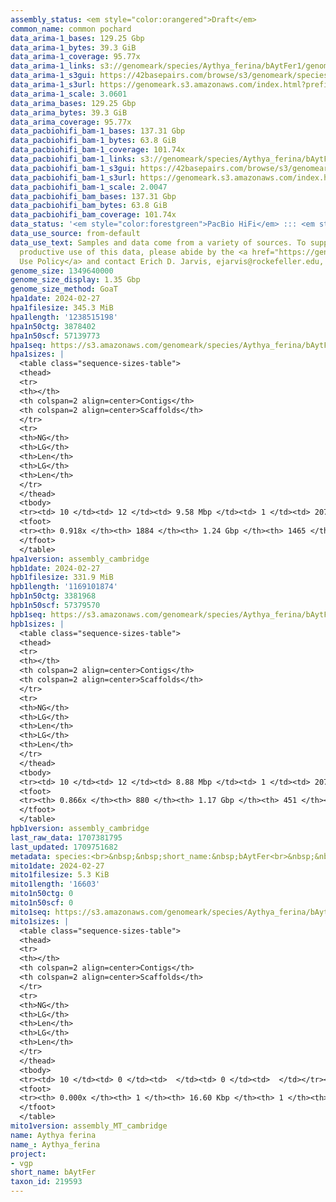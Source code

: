 ```yaml
---
assembly_status: <em style="color:orangered">Draft</em>
common_name: common pochard
data_arima-1_bases: 129.25 Gbp
data_arima-1_bytes: 39.3 GiB
data_arima-1_coverage: 95.77x
data_arima-1_links: s3://genomeark/species/Aythya_ferina/bAytFer1/genomic_data/arima/<br>
data_arima-1_s3gui: https://42basepairs.com/browse/s3/genomeark/species/Aythya_ferina/bAytFer1/genomic_data/arima/
data_arima-1_s3url: https://genomeark.s3.amazonaws.com/index.html?prefix=species/Aythya_ferina/bAytFer1/genomic_data/arima/
data_arima-1_scale: 3.0601
data_arima_bases: 129.25 Gbp
data_arima_bytes: 39.3 GiB
data_arima_coverage: 95.77x
data_pacbiohifi_bam-1_bases: 137.31 Gbp
data_pacbiohifi_bam-1_bytes: 63.8 GiB
data_pacbiohifi_bam-1_coverage: 101.74x
data_pacbiohifi_bam-1_links: s3://genomeark/species/Aythya_ferina/bAytFer1/genomic_data/pacbio_hifi/<br>
data_pacbiohifi_bam-1_s3gui: https://42basepairs.com/browse/s3/genomeark/species/Aythya_ferina/bAytFer1/genomic_data/pacbio_hifi/
data_pacbiohifi_bam-1_s3url: https://genomeark.s3.amazonaws.com/index.html?prefix=species/Aythya_ferina/bAytFer1/genomic_data/pacbio_hifi/
data_pacbiohifi_bam-1_scale: 2.0047
data_pacbiohifi_bam_bases: 137.31 Gbp
data_pacbiohifi_bam_bytes: 63.8 GiB
data_pacbiohifi_bam_coverage: 101.74x
data_status: '<em style="color:forestgreen">PacBio HiFi</em> ::: <em style="color:forestgreen">Arima</em>'
data_use_source: from-default
data_use_text: Samples and data come from a variety of sources. To support fair and
  productive use of this data, please abide by the <a href="https://genome10k.soe.ucsc.edu/data-use-policies/">Data
  Use Policy</a> and contact Erich D. Jarvis, ejarvis@rockefeller.edu, with any questions.
genome_size: 1349640000
genome_size_display: 1.35 Gbp
genome_size_method: GoaT
hpa1date: 2024-02-27
hpa1filesize: 345.3 MiB
hpa1length: '1238515198'
hpa1n50ctg: 3878402
hpa1n50scf: 57139773
hpa1seq: https://s3.amazonaws.com/genomeark/species/Aythya_ferina/bAytFer1/assembly_cambridge/bAytFer1.hap1.asm.20240227.fasta.gz
hpa1sizes: |
  <table class="sequence-sizes-table">
  <thead>
  <tr>
  <th></th>
  <th colspan=2 align=center>Contigs</th>
  <th colspan=2 align=center>Scaffolds</th>
  </tr>
  <tr>
  <th>NG</th>
  <th>LG</th>
  <th>Len</th>
  <th>LG</th>
  <th>Len</th>
  </tr>
  </thead>
  <tbody>
  <tr><td> 10 </td><td> 12 </td><td> 9.58 Mbp </td><td> 1 </td><td> 207.52 Mbp </td></tr><tr><td> 20 </td><td> 29 </td><td> 6.99 Mbp </td><td> 2 </td><td> 160.57 Mbp </td></tr><tr><td> 30 </td><td> 50 </td><td> 6.16 Mbp </td><td> 3 </td><td> 120.40 Mbp </td></tr><tr><td> 40 </td><td> 74 </td><td> 4.72 Mbp </td><td> 4 </td><td> 77.69 Mbp </td></tr><tr style="background-color:#cccccc;"><td> 50 </td><td> 106 </td><td style="background-color:#88ff88;"> 3.88 Mbp </td><td> 6 </td><td style="background-color:#88ff88;"> 57.14 Mbp </td></tr><tr><td> 60 </td><td> 146 </td><td> 2.89 Mbp </td><td> 10 </td><td> 32.72 Mbp </td></tr><tr><td> 70 </td><td> 206 </td><td> 1.71 Mbp </td><td> 15 </td><td> 20.81 Mbp </td></tr><tr><td> 80 </td><td> 317 </td><td> 0.89 Mbp </td><td> 28 </td><td> 4.59 Mbp </td></tr><tr><td> 90 </td><td> 999 </td><td> 43.58 Kbp </td><td> 585 </td><td> 44.52 Kbp </td></tr><tr><td> 100 </td><td> 0 </td><td>  </td><td> 0 </td><td>  </td></tr></tbody>
  <tfoot>
  <tr><th> 0.918x </th><th> 1884 </th><th> 1.24 Gbp </th><th> 1465 </th><th> 1.24 Gbp </th></tr>
  </tfoot>
  </table>
hpa1version: assembly_cambridge
hpb1date: 2024-02-27
hpb1filesize: 331.9 MiB
hpb1length: '1169101874'
hpb1n50ctg: 3381968
hpb1n50scf: 57379570
hpb1seq: https://s3.amazonaws.com/genomeark/species/Aythya_ferina/bAytFer1/assembly_cambridge/bAytFer1.hap2.asm.20240227.fasta.gz
hpb1sizes: |
  <table class="sequence-sizes-table">
  <thead>
  <tr>
  <th></th>
  <th colspan=2 align=center>Contigs</th>
  <th colspan=2 align=center>Scaffolds</th>
  </tr>
  <tr>
  <th>NG</th>
  <th>LG</th>
  <th>Len</th>
  <th>LG</th>
  <th>Len</th>
  </tr>
  </thead>
  <tbody>
  <tr><td> 10 </td><td> 12 </td><td> 8.88 Mbp </td><td> 1 </td><td> 207.39 Mbp </td></tr><tr><td> 20 </td><td> 29 </td><td> 7.30 Mbp </td><td> 2 </td><td> 160.81 Mbp </td></tr><tr><td> 30 </td><td> 51 </td><td> 5.32 Mbp </td><td> 3 </td><td> 121.05 Mbp </td></tr><tr><td> 40 </td><td> 78 </td><td> 4.61 Mbp </td><td> 4 </td><td> 77.20 Mbp </td></tr><tr style="background-color:#cccccc;"><td> 50 </td><td> 113 </td><td style="background-color:#88ff88;"> 3.38 Mbp </td><td> 6 </td><td style="background-color:#88ff88;"> 57.38 Mbp </td></tr><tr><td> 60 </td><td> 158 </td><td> 2.48 Mbp </td><td> 10 </td><td> 32.54 Mbp </td></tr><tr><td> 70 </td><td> 225 </td><td> 1.63 Mbp </td><td> 15 </td><td> 21.33 Mbp </td></tr><tr><td> 80 </td><td> 338 </td><td> 0.86 Mbp </td><td> 27 </td><td> 4.64 Mbp </td></tr><tr><td> 90 </td><td> 0 </td><td>  </td><td> 0 </td><td>  </td></tr><tr><td> 100 </td><td> 0 </td><td>  </td><td> 0 </td><td>  </td></tr></tbody>
  <tfoot>
  <tr><th> 0.866x </th><th> 880 </th><th> 1.17 Gbp </th><th> 451 </th><th> 1.17 Gbp </th></tr>
  </tfoot>
  </table>
hpb1version: assembly_cambridge
last_raw_data: 1707381795
last_updated: 1709751682
metadata: species:<br>&nbsp;&nbsp;short_name:&nbsp;bAytFer<br>&nbsp;&nbsp;name:&nbsp;Aythya&nbsp;ferina<br>&nbsp;&nbsp;taxon_id:&nbsp;219593<br>&nbsp;&nbsp;common_name:&nbsp;common&nbsp;pochard<br>&nbsp;&nbsp;order:<br>&nbsp;&nbsp;&nbsp;&nbsp;name:&nbsp;Anseriformes<br>&nbsp;&nbsp;family:<br>&nbsp;&nbsp;&nbsp;&nbsp;name:&nbsp;Anatidae<br>&nbsp;&nbsp;individuals:<br>&nbsp;&nbsp;&nbsp;&nbsp;-&nbsp;short_name:&nbsp;bAytFer1<br>&nbsp;&nbsp;&nbsp;&nbsp;&nbsp;&nbsp;biosample_id:&nbsp;SAMEA112468034<br>&nbsp;&nbsp;&nbsp;&nbsp;&nbsp;&nbsp;sex:&nbsp;female<br>&nbsp;&nbsp;genome_size:&nbsp;1349640000<br>&nbsp;&nbsp;genome_size_method:&nbsp;GoaT<br>&nbsp;&nbsp;project:&nbsp;[&nbsp;vgp&nbsp;]<br>
mito1date: 2024-02-27
mito1filesize: 5.3 KiB
mito1length: '16603'
mito1n50ctg: 0
mito1n50scf: 0
mito1seq: https://s3.amazonaws.com/genomeark/species/Aythya_ferina/bAytFer1/assembly_MT_cambridge/bAytFer1.MT.20240227.fasta.gz
mito1sizes: |
  <table class="sequence-sizes-table">
  <thead>
  <tr>
  <th></th>
  <th colspan=2 align=center>Contigs</th>
  <th colspan=2 align=center>Scaffolds</th>
  </tr>
  <tr>
  <th>NG</th>
  <th>LG</th>
  <th>Len</th>
  <th>LG</th>
  <th>Len</th>
  </tr>
  </thead>
  <tbody>
  <tr><td> 10 </td><td> 0 </td><td>  </td><td> 0 </td><td>  </td></tr><tr><td> 20 </td><td> 0 </td><td>  </td><td> 0 </td><td>  </td></tr><tr><td> 30 </td><td> 0 </td><td>  </td><td> 0 </td><td>  </td></tr><tr><td> 40 </td><td> 0 </td><td>  </td><td> 0 </td><td>  </td></tr><tr style="background-color:#cccccc;"><td> 50 </td><td> 0 </td><td style="background-color:#ff8888;">  </td><td> 0 </td><td style="background-color:#ff8888;">  </td></tr><tr><td> 60 </td><td> 0 </td><td>  </td><td> 0 </td><td>  </td></tr><tr><td> 70 </td><td> 0 </td><td>  </td><td> 0 </td><td>  </td></tr><tr><td> 80 </td><td> 0 </td><td>  </td><td> 0 </td><td>  </td></tr><tr><td> 90 </td><td> 0 </td><td>  </td><td> 0 </td><td>  </td></tr><tr><td> 100 </td><td> 0 </td><td>  </td><td> 0 </td><td>  </td></tr></tbody>
  <tfoot>
  <tr><th> 0.000x </th><th> 1 </th><th> 16.60 Kbp </th><th> 1 </th><th> 16.60 Kbp </th></tr>
  </tfoot>
  </table>
mito1version: assembly_MT_cambridge
name: Aythya ferina
name_: Aythya_ferina
project:
- vgp
short_name: bAytFer
taxon_id: 219593
---
```

